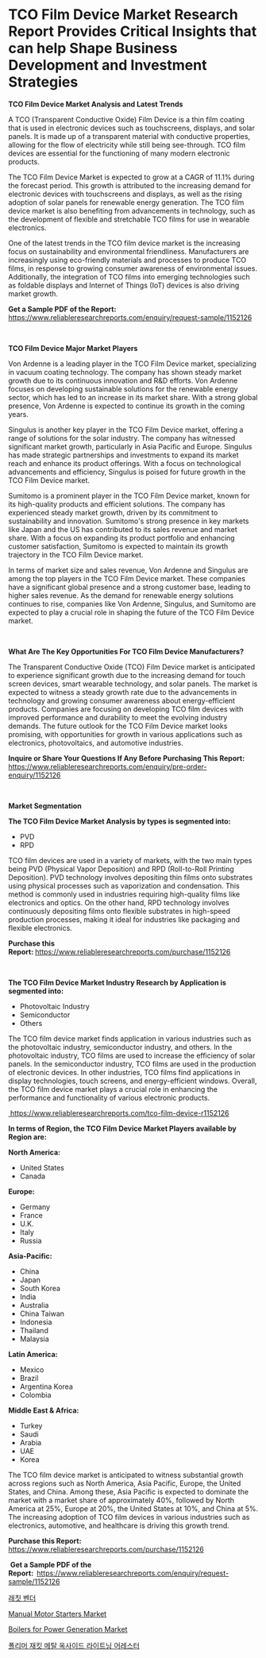 <p><h1>TCO Film Device Market Research Report Provides Critical Insights that can help Shape Business Development and Investment Strategies</h1></p><p><strong>TCO Film Device Market Analysis and Latest Trends</strong></p>
<p><p>A TCO (Transparent Conductive Oxide) Film Device is a thin film coating that is used in electronic devices such as touchscreens, displays, and solar panels. It is made up of a transparent material with conductive properties, allowing for the flow of electricity while still being see-through. TCO film devices are essential for the functioning of many modern electronic products.</p><p>The TCO Film Device Market is expected to grow at a CAGR of 11.1% during the forecast period. This growth is attributed to the increasing demand for electronic devices with touchscreens and displays, as well as the rising adoption of solar panels for renewable energy generation. The TCO film device market is also benefiting from advancements in technology, such as the development of flexible and stretchable TCO films for use in wearable electronics.</p><p>One of the latest trends in the TCO film device market is the increasing focus on sustainability and environmental friendliness. Manufacturers are increasingly using eco-friendly materials and processes to produce TCO films, in response to growing consumer awareness of environmental issues. Additionally, the integration of TCO films into emerging technologies such as foldable displays and Internet of Things (IoT) devices is also driving market growth.</p></p>
<p><strong>Get a Sample PDF of the Report:&nbsp;</strong> <a href="https://www.reliableresearchreports.com/enquiry/request-sample/1152126">https://www.reliableresearchreports.com/enquiry/request-sample/1152126</a></p>
<p>&nbsp;</p>
<p><strong>TCO Film Device Major Market Players</strong></p>
<p><p>Von Ardenne is a leading player in the TCO Film Device market, specializing in vacuum coating technology. The company has shown steady market growth due to its continuous innovation and R&D efforts. Von Ardenne focuses on developing sustainable solutions for the renewable energy sector, which has led to an increase in its market share. With a strong global presence, Von Ardenne is expected to continue its growth in the coming years.</p><p>Singulus is another key player in the TCO Film Device market, offering a range of solutions for the solar industry. The company has witnessed significant market growth, particularly in Asia Pacific and Europe. Singulus has made strategic partnerships and investments to expand its market reach and enhance its product offerings. With a focus on technological advancements and efficiency, Singulus is poised for future growth in the TCO Film Device market.</p><p>Sumitomo is a prominent player in the TCO Film Device market, known for its high-quality products and efficient solutions. The company has experienced steady market growth, driven by its commitment to sustainability and innovation. Sumitomo's strong presence in key markets like Japan and the US has contributed to its sales revenue and market share. With a focus on expanding its product portfolio and enhancing customer satisfaction, Sumitomo is expected to maintain its growth trajectory in the TCO Film Device market.</p><p>In terms of market size and sales revenue, Von Ardenne and Singulus are among the top players in the TCO Film Device market. These companies have a significant global presence and a strong customer base, leading to higher sales revenue. As the demand for renewable energy solutions continues to rise, companies like Von Ardenne, Singulus, and Sumitomo are expected to play a crucial role in shaping the future of the TCO Film Device market.</p></p>
<p>&nbsp;</p>
<p><strong>What Are The Key Opportunities For TCO Film Device Manufacturers?</strong></p>
<p><p>The Transparent Conductive Oxide (TCO) Film Device market is anticipated to experience significant growth due to the increasing demand for touch screen devices, smart wearable technology, and solar panels. The market is expected to witness a steady growth rate due to the advancements in technology and growing consumer awareness about energy-efficient products. Companies are focusing on developing TCO film devices with improved performance and durability to meet the evolving industry demands. The future outlook for the TCO Film Device market looks promising, with opportunities for growth in various applications such as electronics, photovoltaics, and automotive industries.</p></p>
<p><strong>Inquire or Share Your Questions If Any Before Purchasing This Report:</strong> <a href="https://www.reliableresearchreports.com/enquiry/pre-order-enquiry/1152126">https://www.reliableresearchreports.com/enquiry/pre-order-enquiry/1152126</a></p>
<p>&nbsp;</p>
<p><strong>Market Segmentation</strong></p>
<p><strong>The TCO Film Device Market Analysis by types is segmented into:</strong></p>
<p><ul><li>PVD</li><li>RPD</li></ul></p>
<p><p>TCO film devices are used in a variety of markets, with the two main types being PVD (Physical Vapor Deposition) and RPD (Roll-to-Roll Printing Deposition). PVD technology involves depositing thin films onto substrates using physical processes such as vaporization and condensation. This method is commonly used in industries requiring high-quality films like electronics and optics. On the other hand, RPD technology involves continuously depositing films onto flexible substrates in high-speed production processes, making it ideal for industries like packaging and flexible electronics.</p></p>
<p><strong>Purchase this Report:&nbsp;</strong><a href="https://www.reliableresearchreports.com/purchase/1152126">https://www.reliableresearchreports.com/purchase/1152126</a></p>
<p>&nbsp;</p>
<p><strong>The TCO Film Device Market Industry Research by Application is segmented into:</strong></p>
<p><ul><li>Photovoltaic Industry</li><li>Semiconductor</li><li>Others</li></ul></p>
<p><p>The TCO film device market finds application in various industries such as the photovoltaic industry, semiconductor industry, and others. In the photovoltaic industry, TCO films are used to increase the efficiency of solar panels. In the semiconductor industry, TCO films are used in the production of electronic devices. In other industries, TCO films find applications in display technologies, touch screens, and energy-efficient windows. Overall, the TCO film device market plays a crucial role in enhancing the performance and functionality of various electronic products.</p></p>
<p><a href="https://www.reliableresearchreports.com/tco-film-device-r1152126">&nbsp;https://www.reliableresearchreports.com/tco-film-device-r1152126</a></p>
<p><strong>In terms of Region, the TCO Film Device Market Players available by Region are:</strong></p>
<p>
    <p> <strong> North America: </strong>
        <ul>
            <li>United States</li>
            <li>Canada</li>
        </ul>
        </p> 
    <p> <strong> Europe: </strong>
        <ul>
            <li>Germany</li>
            <li>France</li>
            <li>U.K.</li>
            <li>Italy</li>
            <li>Russia</li>
        </ul>
        </p> 
    <p> <strong> Asia-Pacific: </strong>
        <ul>
            <li>China</li>
            <li>Japan</li>
            <li>South Korea</li>
            <li>India</li>
            <li>Australia</li>
            <li>China Taiwan</li>
            <li>Indonesia</li>
            <li>Thailand</li>
            <li>Malaysia</li>
        </ul>
        </p> 
    <p> <strong> Latin America: </strong>
        <ul>
            <li>Mexico</li>
            <li>Brazil</li>
            <li>Argentina Korea</li>
            <li>Colombia</li>
        </ul>
        </p> 
    <p> <strong> Middle East & Africa: </strong>
        <ul>
            <li>Turkey</li>
            <li>Saudi</li>
            <li>Arabia</li>
            <li>UAE</li>
            <li>Korea</li>
        </ul>
    </p>
    </p>
<p><p>The TCO film device market is anticipated to witness substantial growth across regions such as North America, Asia Pacific, Europe, the United States, and China. Among these, Asia Pacific is expected to dominate the market with a market share of approximately 40%, followed by North America at 25%, Europe at 20%, the United States at 10%, and China at 5%. The increasing adoption of TCO film devices in various industries such as electronics, automotive, and healthcare is driving this growth trend.</p></p>
<p><strong>Purchase this Report: </strong><a href="https://www.reliableresearchreports.com/purchase/1152126">https://www.reliableresearchreports.com/purchase/1152126</a></p>
<p>&nbsp;<strong>Get a Sample PDF of the Report:&nbsp;&nbsp;</strong><a href="https://www.reliableresearchreports.com/enquiry/request-sample/1152126">https://www.reliableresearchreports.com/enquiry/request-sample/1152126</a></p>
<p><strong></strong></p>
<p><p><a href="https://github.com/njolsky1/Market-Research-Report-List-1/blob/main/1887853176623.md">래칫 벤더</a></p><p><a href="https://github.com/juniordelafrance/Market-Research-Report-List-4/blob/main/manual-motor-starters-market.md">Manual Motor Starters Market</a></p><p><a href="https://github.com/jaidynmorantestelletmjzya/Market-Research-Report-List-3/blob/main/boilers-for-power-generation-market.md">Boilers for Power Generation Market</a></p><p><a href="https://github.com/tasfiyaj85/Market-Research-Report-List-1/blob/main/8703054176624.md">폴리머 재킷 메탈 옥사이드 라이트닝 어레스터</a></p></p>